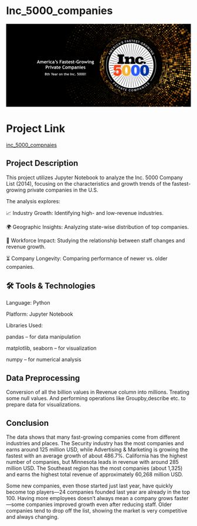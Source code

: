 # Inc_5000_companies

![download](https://github.com/vaishu-08/Inc_5000_companies/blob/main/Inc.5000_.png)

# Project Link
[inc_5000_compnaies](https://www.kaggle.com/code/vaishhuu23/inc-5000-companies-1)


## Project Description
This project utilizes Jupyter Notebook to analyze the Inc. 5000 Company List (2014), focusing on the characteristics and growth trends of the fastest-growing private companies in the U.S.

The analysis explores:

📈 Industry Growth: Identifying high- and low-revenue industries.

🌍 Geographic Insights: Analyzing state-wise distribution of top companies.

👥 Workforce Impact: Studying the relationship between staff changes and revenue growth.

⏳ Company Longevity: Comparing performance of newer vs. older companies.

## 🛠️ Tools & Technologies
Language: Python

Platform: Jupyter Notebook

Libraries Used:

pandas – for data manipulation

matplotlib, seaborn – for visualization

numpy – for numerical analysis

## Data Preprocessing
Conversion of all the billion values in Revenue column into millions.
Treating some null values.
And performing operations like Groupby,describe etc. to prepare data for visualizations.

## Conclusion 

The data shows that many fast-growing companies come from different industries and places. The Security industry has the most companies and earns around 125 million USD, while Advertising & Marketing is growing the fastest with an average growth of about 486.7%. California has the highest number of companies, but Minnesota leads in revenue with around 285 million USD. The Southeast region has the most companies (about 1,325) and earns the highest total revenue of approximately 60,268 million USD.

Some new companies, even those started just last year, have quickly become top players—24 companies founded last year are already in the top 100. Having more employees doesn’t always mean a company grows faster—some companies improved growth even after reducing staff. Older companies tend to drop off the list, showing the market is very competitive and always changing.



